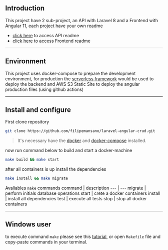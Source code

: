 ## Introduction
This project have 2 sub-project, an API with Laravel 8 and a Frontend with Angular 11, each project have your own readme

- [click here](https://github.com/filipemansano/laravel-angular-crud/tree/master/backend) to access API readme
- [click here](https://github.com/filipemansano/laravel-angular-crud/tree/master/frontned) to access Frontend readme

---

## Environment

This project uses docker-compose to prepare the development environment, for production the [serverless framework](https://serverless.com/) would be used to deploy the backend and AWS S3 Static Site to deploy the angular production files (using github actions)

---

## Install and configure


First clone repository
```bash
git clone https://github.com/filipemansano/laravel-angular-crud.git
```

> It's necessary have the [docker](https://www.docker.com/) and [docker-compose](https://docs.docker.com/compose/install/) installed.

now run command below to build and start a docker-machine
```bash
make build && make start
```

after all containers is up install the dependencies
```bash
make install && make migrate
```

Avaliables `make` commands
command | description
--- | ---
migrate | perform initials database operations
start | crete a docker containers
install | install all dependencies
test | execute all tests
stop | stop all docker containers

---

## Windows user
to execute command `make` please see this [tutorial](http://gnuwin32.sourceforge.net/packages/make.htm), or open `Makefile` file and copy-paste commands in your terminal.
